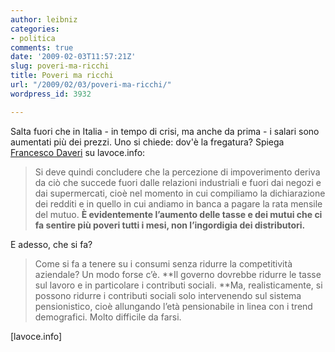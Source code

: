 ```yaml
---
author: leibniz
categories:
- politica
comments: true
date: '2009-02-03T11:57:21Z'
slug: poveri-ma-ricchi
title: Poveri ma ricchi
url: "/2009/02/03/poveri-ma-ricchi/"
wordpress_id: 3932

---
```

Salta fuori che in Italia - in tempo di crisi, ma anche da prima - i salari sono aumentati più dei prezzi. Uno si chiede: dov'è la fregatura? Spiega [Francesco Daveri](http://www.lavoce.info/articoli/pagina1000919.html) su lavoce.info:


> Si deve quindi concludere che la percezione di impoverimento deriva da ciò che succede fuori dalle relazioni industriali e fuori dai negozi e dai supermercati, cioè nel momento in cui compiliamo la dichiarazione dei redditi e in quello in cui andiamo in banca a pagare la rata mensile del mutuo. **È evidentemente l’aumento delle tasse e dei mutui che ci fa sentire più poveri tutti i mesi, non l’ingordigia dei distributori.**


E adesso, che si fa?


> Come si fa a tenere su i consumi senza ridurre la competitività aziendale? Un modo forse c’è. **Il governo dovrebbe ridurre le tasse sul lavoro e in particolare i contributi sociali. **Ma, realisticamente, si possono ridurre i contributi sociali solo intervenendo sul sistema pensionistico, cioè allungando l’età pensionabile in linea con i trend demografici. Molto difficile da farsi.


[lavoce.info]
